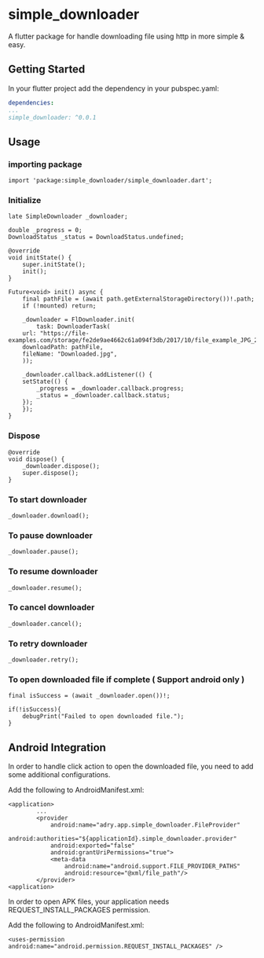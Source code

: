 # simple_downloader

A flutter package for handle downloading file using http in more simple & easy.

## Getting Started

In your flutter project add the dependency in your pubspec.yaml:
```yml
dependencies:
...
simple_downloader: ^0.0.1
```

## Usage

### importing package
```
import 'package:simple_downloader/simple_downloader.dart';
```
### Initialize 
```
late SimpleDownloader _downloader;

double _progress = 0;
DownloadStatus _status = DownloadStatus.undefined;

@override
void initState() {
    super.initState();
    init();
}

Future<void> init() async {
    final pathFile = (await path.getExternalStorageDirectory())!.path;
    if (!mounted) return;

    _downloader = FlDownloader.init(
        task: DownloaderTask(
    url: "https://file-examples.com/storage/fe2de9ae4662c61a094f3db/2017/10/file_example_JPG_2500kB.jpg",
    downloadPath: pathFile,
    fileName: "Downloaded.jpg",
    ));

    _downloader.callback.addListener(() {
    setState(() {
        _progress = _downloader.callback.progress;
        _status = _downloader.callback.status;
    });
    });
}
```

### Dispose
```
@override
void dispose() {
    _downloader.dispose();
    super.dispose();
}
```

### To start downloader
```
_downloader.download();
```

### To pause downloader
```
_downloader.pause();
```

### To resume downloader
```
_downloader.resume();
```

### To cancel downloader
```
_downloader.cancel();
```

### To retry downloader
```
_downloader.retry();
```

### To open downloaded file if complete ( Support android only )
```
final isSuccess = (await _downloader.open())!;

if(!isSuccess){
    debugPrint("Failed to open downloaded file.");
}
```

## Android Integration

In order to handle click action to open the downloaded file, you need to add some additional configurations.

Add the following to AndroidManifest.xml:
```
<application>
        ...
        <provider
            android:name="adry.app.simple_downloader.FileProvider"
            android:authorities="${applicationId}.simple_downloader.provider"
            android:exported="false"
            android:grantUriPermissions="true">
            <meta-data
                android:name="android.support.FILE_PROVIDER_PATHS"
                android:resource="@xml/file_path"/>
        </provider>  
<application>
```

In order to open APK files, your application needs REQUEST_INSTALL_PACKAGES permission.

Add the following to AndroidManifest.xml:
```
<uses-permission android:name="android.permission.REQUEST_INSTALL_PACKAGES" />     
```

